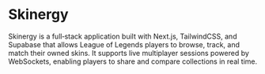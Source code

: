# Skinergy
Skinergy is a full‑stack application built with Next.js, TailwindCSS, and Supabase that allows League of Legends players to browse, track, and match their owned skins. It supports live multiplayer sessions powered by WebSockets, enabling players to share and compare collections in real time.
